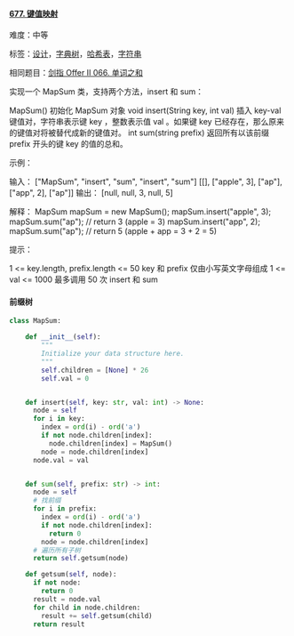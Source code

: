 #### [677. 键值映射](https://leetcode-cn.com/problems/map-sum-pairs/)

难度：中等

标签：[设计](../Topic/设计.md)，[字典树](../Topic/字典树.md)，[哈希表](../Topic/哈希表.md)，[字符串](../Topic/字符串.md)

相同题目：[剑指 Offer II 066. 单词之和](https://leetcode-cn.com/problems/z1R5dt/)

实现一个 MapSum 类，支持两个方法，insert 和 sum：

MapSum() 初始化 MapSum 对象
void insert(String key, int val) 插入 key-val 键值对，字符串表示键 key ，整数表示值 val 。如果键 key 已经存在，那么原来的键值对将被替代成新的键值对。
int sum(string prefix) 返回所有以该前缀 prefix 开头的键 key 的值的总和。


示例：

输入：
["MapSum", "insert", "sum", "insert", "sum"]
[[], ["apple", 3], ["ap"], ["app", 2], ["ap"]]
输出：
[null, null, 3, null, 5]

解释：
MapSum mapSum = new MapSum();
mapSum.insert("apple", 3);  
mapSum.sum("ap");           // return 3 (apple = 3)
mapSum.insert("app", 2);    
mapSum.sum("ap");           // return 5 (apple + app = 3 + 2 = 5)


提示：

1 <= key.length, prefix.length <= 50
key 和 prefix 仅由小写英文字母组成
1 <= val <= 1000
最多调用 50 次 insert 和 sum

#### 前缀树

```python
class MapSum:

    def __init__(self):
        """
        Initialize your data structure here.
        """
        self.children = [None] * 26
        self.val = 0


    def insert(self, key: str, val: int) -> None:
      node = self
      for i in key:
        index = ord(i) - ord('a')
        if not node.children[index]:
          node.children[index] = MapSum()
        node = node.children[index]
      node.val = val


    def sum(self, prefix: str) -> int:
      node = self
      # 找前缀
      for i in prefix:
        index = ord(i) - ord('a')
        if not node.children[index]:
          return 0
        node = node.children[index]
      # 遍历所有子树
      return self.getsum(node)

    def getsum(self, node):
      if not node:
        return 0
      result = node.val
      for child in node.children:
        result += self.getsum(child)
      return result
```


